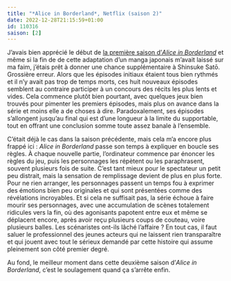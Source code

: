 ```yaml
---
title: "*Alice in Borderland*, Netflix (saison 2)"
date: 2022-12-28T21:15:59+01:00
id: 110316 
saison: [2]
---
```


J’avais bien apprécié le début de [la première saison d’*Alice in Borderland*](https://voiretmanger.fr/alice-borderland-sato-netflix/) et même si la fin de de cette adaptation d’un manga japonais m’avait laissé sur ma faim, j’étais prêt à donner une chance supplémentaire à Shinsuke Satō. Grossière erreur. Alors que les épisodes initiaux étaient tous bien rythmés et il n’y avait pas trop de temps morts, ces huit nouveaux épisodes semblent au contraire participer à un concours des récits les plus lents et vides. Cela commence plutôt bien pourtant, avec quelques jeux bien trouvés pour pimenter les premiers épisodes, mais plus on avance dans la série et moins elle a de choses à dire. Paradoxalement, ses épisodes s’allongent jusqu’au final qui est d’une longueur à la limite du supportable, tout en offrant une conclusion somme toute assez banale à l’ensemble.

C’était déjà le cas dans la saison précédente, mais cela m’a encore plus frappé ici : *Alice in Borderland* passe son temps à expliquer en boucle ses règles. À chaque nouvelle partie, l’ordinateur commence par énoncer les règles du jeu, puis les personnages les répètent ou les paraphrasent, souvent plusieurs fois de suite. C’est tant mieux pour le spectateur un petit peu distrait, mais la sensation de remplissage devient de plus en plus forte. Pour ne rien arranger, les personnages passent un temps fou à exprimer des émotions bien peu originales et qui sont présentées comme des révélations incroyables. Et si cela ne suffisait pas, la série échoue à faire mourir ses personnages, avec une accumulation de scènes totalement ridicules vers la fin, où des agonisants papotent entre eux et même se déplacent encore, après avoir reçu plusieurs coups de couteau, voire plusieurs balles. Les scénaristes ont-ils lâché l’affaire ? En tout cas, il faut saluer le professionnel des jeunes acteurs qui ne laissent rien transparaître et qui jouent avec tout le sérieux demandé par cette histoire qui assume pleinement son côté premier degré. 

Au fond, le meilleur moment dans cette deuxième saison d’*Alice in Borderland*, c’est le soulagement quand ça s’arrête enfin. 



